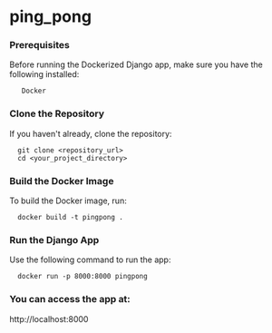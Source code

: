 # ping_pong

### Prerequisites
Before running the Dockerized Django app, make sure you have the following installed:
 ```
    Docker
```

 ### Clone the Repository
If you haven't already, clone the repository:
```
  git clone <repository_url>
  cd <your_project_directory>
```

### Build the Docker Image
To build the Docker image, run:
```
  docker build -t pingpong .
```

### Run the Django App
Use the following command to run the app:
```
  docker run -p 8000:8000 pingpong
```

### You can access the app at:
  http://localhost:8000
